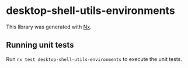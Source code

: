 # desktop-shell-utils-environments

This library was generated with [Nx](https://nx.dev).

## Running unit tests

Run `nx test desktop-shell-utils-environments` to execute the unit tests.
